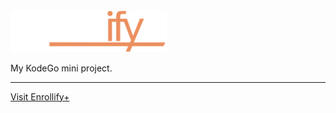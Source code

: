 <img alt="Enrollify+" title="Enrollify+" src="assets/enrollify-white.png" width="250px"/>
<p>My KodeGo mini project.</p>
<hr/>
<a href="https://arjeusman.github.io/enrollify-plus" target="_blank">Visit Enrollify+</a>
